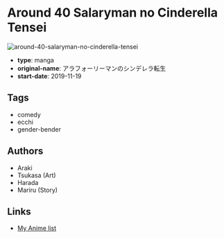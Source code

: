 # Around 40 Salaryman no Cinderella Tensei

![around-40-salaryman-no-cinderella-tensei](https://cdn.myanimelist.net/images/manga/1/244967.jpg)

-   **type**: manga
-   **original-name**: アラフォーリーマンのシンデレラ転生
-   **start-date**: 2019-11-19

## Tags

-   comedy
-   ecchi
-   gender-bender

## Authors

-   Araki
-   Tsukasa (Art)
-   Harada
-   Mariru (Story)

## Links

-   [My Anime list](https://myanimelist.net/manga/136828/Around_40_Salaryman_no_Cinderella_Tensei)
